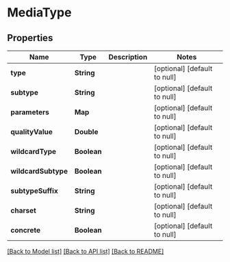 # MediaType
## Properties

| Name | Type | Description | Notes |
|------------ | ------------- | ------------- | -------------|
| **type** | **String** |  | [optional] [default to null] |
| **subtype** | **String** |  | [optional] [default to null] |
| **parameters** | **Map** |  | [optional] [default to null] |
| **qualityValue** | **Double** |  | [optional] [default to null] |
| **wildcardType** | **Boolean** |  | [optional] [default to null] |
| **wildcardSubtype** | **Boolean** |  | [optional] [default to null] |
| **subtypeSuffix** | **String** |  | [optional] [default to null] |
| **charset** | **String** |  | [optional] [default to null] |
| **concrete** | **Boolean** |  | [optional] [default to null] |

[[Back to Model list]](../README.md#documentation-for-models) [[Back to API list]](../README.md#documentation-for-api-endpoints) [[Back to README]](../README.md)

